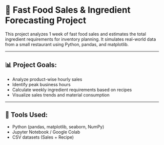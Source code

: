 # 🍔 Fast Food Sales & Ingredient Forecasting Project

This project analyzes 1 week of fast food sales and estimates the total ingredient requirements for inventory planning. It simulates real-world data from a small restaurant using Python, pandas, and matplotlib.

---

## 📊 Project Goals:
- Analyze product-wise hourly sales
- Identify peak business hours
- Calculate weekly ingredient requirements based on recipes
- Visualize sales trends and material consumption

---

## 🧰 Tools Used:
- Python (pandas, matplotlib, seaborn, NumPy)
- Jupyter Notebook / Google Colab
- CSV datasets (Sales + Recipe)
